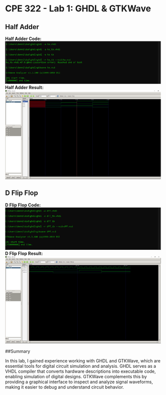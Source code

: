 # CPE 322 - Lab 1: GHDL & GTKWave

## Half Adder
**Half Adder Code:**
![Half Adder Code](https://github.com/Dennis3204/CPE-322/blob/main/Labs/Lab%201/HalfAdderCode.png)
**Half Adder Result:**
![Half Adder Results](https://github.com/Dennis3204/CPE-322/blob/main/Labs/Lab%201/Half%20Adder%20Result.png)



## D Flip Flop
**D Flip Flop Code:**
![D Flip Flop Code](https://github.com/Dennis3204/CPE-322/blob/main/Labs/Lab%201/DflipflopCode.png)
**D Flip Flop Result:**
![D Flip Flop Result](https://github.com/Dennis3204/CPE-322/blob/main/Labs/Lab%201/DflipflopResult.png)


##Summary 

In this lab, I gained experience working with GHDL and GTKWave, which are essential tools for digital circuit simulation and analysis. GHDL serves as a VHDL compiler that converts hardware descriptions into executable code, enabling simulation of digital designs. GTKWave complements this by providing a graphical interface to inspect and analyze signal waveforms, making it easier to debug and understand circuit behavior.
